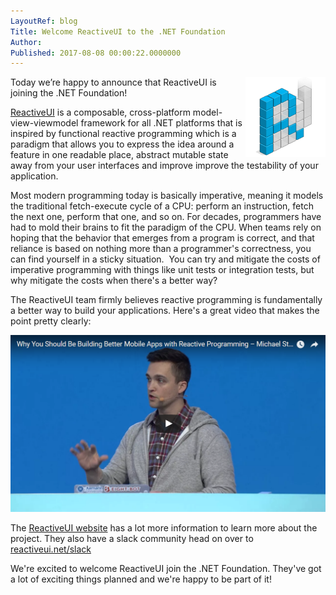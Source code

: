 ```yaml
---
LayoutRef: blog
Title: Welcome ReactiveUI to the .NET Foundation
Author: 
Published: 2017-08-08 00:00:22.0000000
---
```

<p><img style="float: right;" src="assets/posts/reactiveui-logo.png"><p>Today we’re happy to announce that ReactiveUI is joining the .NET Foundation!</p><p><a href="https://reactiveui.net/">ReactiveUI</a> is a composable, cross-platform model-view-viewmodel framework for all .NET platforms that is inspired by functional reactive programming which is a paradigm that allows you to express the idea around a feature in one readable place, abstract mutable state away from your user interfaces and improve improve the testability of your application.</p><p>Most modern programming today is basically imperative, meaning it models the traditional fetch-execute cycle of a CPU: perform an instruction, fetch the next one, perform that one, and so on. For decades, programmers have had to mold their brains to fit the paradigm of the CPU. When teams rely on hoping that the behavior that emerges from a program is correct, and that reliance is based on nothing more than a programmer's correctness, you can find yourself in a sticky situation.&nbsp; You can try and mitigate the costs of imperative programming with things like unit tests or integration tests, but why mitigate the costs when there's a better way?<p>The ReactiveUI team firmly believes reactive programming is fundamentally a better way to build your applications. Here's a great video that makes the point pretty clearly:<p>
<a href="https://www.youtube.com/watch?v=DYEbUF4xs1Q"><img src="assets/posts/reactive-ui-video.png"></a><p>The <a href="https://reactiveui.net/about/">ReactiveUI website</a> has a lot more information to learn more about the project. They also have a slack community head on over to <a href="https://reactiveui.net/slack/">reactiveui.net/slack</a><p>We're excited to welcome ReactiveUI join the .NET Foundation. They've got a lot of exciting things planned and we're happy to be part of it!</p>
